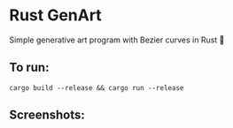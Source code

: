 # Rust GenArt

Simple generative art program with Bezier curves in Rust 🦀

## To run:

```
cargo build --release && cargo run --release
```

## Screenshots:

